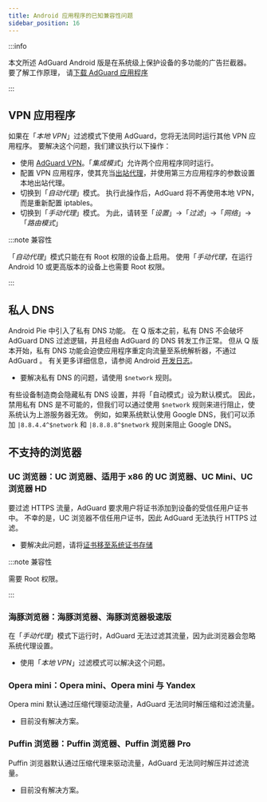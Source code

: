 ```yaml
---
title: Android 应用程序的已知兼容性问题
sidebar_position: 16
---
```


:::info

本文所述 AdGuard Android 版是在系统级上保护设备的多功能的广告拦截器。 要了解工作原理， 请[下载 AdGuard 应用程序](https://agrd.io/download-kb-adblock)

:::

## VPN 应用程序

如果在「*本地 VPN*」过滤模式下使用 AdGuard，您将无法同时运行其他 VPN 应用程序。 要解决这个问题，我们建议执行以下操作：

- 使用 [AdGuard VPN](https://adguard-vpn.com/welcome.html)。「*集成模式*」允许两个应用程序同时运行。
- 配置 VPN 应用程序，使其充当[出站代理](../solving-problems/outbound-proxy.md)，并使用第三方应用程序的参数设置本地出站代理。
- 切换到「*自动代理*」模式。 执行此操作后，AdGuard 将不再使用本地 VPN，而是重新配置 iptables。
- 切换到「*手动代理*」模式。 为此，请转至「*设置*」→「*过滤*」→「*网络*」→「*路由模式*」

:::note 兼容性

「*自动代理*」模式只能在有 Root 权限的设备上启用。 使用「*手动代理*，在运行 Android 10 或更高版本的设备上也需要 Root 权限。

:::

## 私人 DNS

Android Pie 中引入了私有 DNS 功能。 在 Q 版本之前，私有 DNS 不会破坏 AdGuard DNS 过滤逻辑，并且经由 AdGuard 的 DNS 转发工作正常。 但从 Q 版本开始，私有 DNS 功能会迫使应用程序重定向流量至系统解析器，不通过 AdGuard 。 有关更多详细信息，请参阅 Android [开发日志](https://android-developers.googleblog.com/2018/04/dns-over-tls-support-in-android-p.html)。

- 要解决私有 DNS 的问题，请使用 `$network` 规则。

有些设备制造商会隐藏私有 DNS 设置，并将「自动模式」设为默认模式。 因此，禁用私有 DNS 是不可能的，但我们可以通过使用 `$network` 规则来进行阻止，使系统认为上游服务器无效。 例如，如果系统默认使用 Google DNS，我们可以添加 `|8.8.4.4^$network` 和 `|8.8.8.8^$network` 规则来阻止 Google DNS。

## 不支持的浏览器

### UC 浏览器：UC 浏览器、适用于 x86 的 UC 浏览器、UC Mini、UC 浏览器 HD

要过滤 HTTPS 流量，AdGuard 要求用户将证书添加到设备的受信任用户证书中。 不幸的是，UC 浏览器不信任用户证书，因此 AdGuard 无法执行 HTTPS 过滤。

- 要解决此问题，请将[证书移至系统证书存储](../solving-problems/https-certificate-for-rooted.md/)

:::note 兼容性

需要 Root 权限。

:::

### 海豚浏览器：海豚浏览器、海豚浏览器极速版

在「*手动代理*」模式下运行时，AdGuard 无法过滤其流量，因为此浏览器会忽略系统代理设置。

- 使用「*本地 VPN*」过滤模式可以解决这个问题。

### Opera mini：Opera mini、Opera mini 与 Yandex

Opera mini 默认通过压缩代理驱动流量，AdGuard 无法同时解压缩和过滤流量。

- 目前没有解决方案。

### Puffin 浏览器：Puffin 浏览器、Puffin 浏览器 Pro

Puffin 浏览器默认通过压缩代理来驱动流量，AdGuard 无法同时解压并过滤流量。

- 目前没有解决方案。
